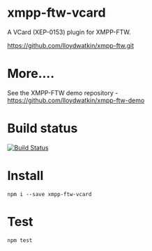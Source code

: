 xmpp-ftw-vcard
=================

A VCard (XEP-0153) plugin for XMPP-FTW.

https://github.com/lloydwatkin/xmpp-ftw.git

# More....

See the XMPP-FTW demo repository - https://github.com/lloydwatkin/xmpp-ftw-demo

# Build status

[![Build Status](https://secure.travis-ci.org/xmpp-ftw/xmpp-ftw-vcard.svg)](http://travis-ci.org/xmpp-ftw/xmpp-ftw-vcard)

# Install

```
npm i --save xmpp-ftw-vcard
```

# Test

```
npm test
```